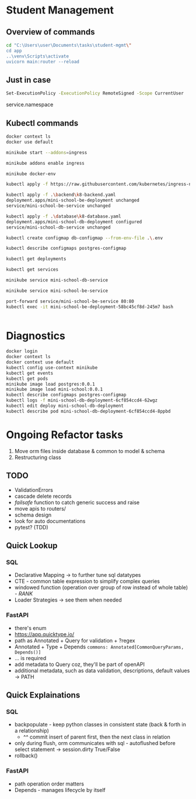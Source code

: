 
# Student Management

## Overview of commands
```bash
cd "C:\Users\user\Documents\tasks\student-mgmt\"
cd app
..\venv\Scripts\activate
uvicorn main:router --reload
```
## Just in case
```bash
Set-ExecutionPolicy -ExecutionPolicy RemoteSigned -Scope CurrentUser
```
service.namespace
## Kubectl commands
```bash
docker context ls
docker use default

minikube start --addons=ingress

minikube addons enable ingress

minikube docker-env

kubectl apply -f https://raw.githubusercontent.com/kubernetes/ingress-nginx/controller-v1.0.0/deploy/static/provider/cloud/deploy.yaml

kubectl apply -f .\backend\k8-backend.yaml
deployment.apps/mini-school-be-deployment unchanged
service/mini-school-be-service unchanged

kubectl apply -f .\database\k8-database.yaml
deployment.apps/mini-school-db-deployment configured
service/mini-school-db-service unchanged

kubectl create configmap db-configmap --from-env-file .\.env

kubectl describe configmaps postgres-configmap

kubectl get deployments

kubectl get services

minikube service mini-school-db-service

minikube service mini-school-be-service

port-forward service/mini-school-be-service 80:80
kubectl exec -it mini-school-be-deployment-58bc45cf8d-245m7 bash
 
```
# Diagnostics

```bash
docker login 
docker context ls
docker context use default
kubectl config use-context minikube
kubectl get events
kubectl get pods
minikube image load postgres:0.0.1
minikube image load mini-school:0.0.1
kubectl describe configmaps postgres-configmap
kubectl logs -f mini-school-db-deployment-6cf854ccd4-62wgz
kubectl edit deploy mini-school-db-deployment
kubectl describe pod mini-school-db-deployment-6cf854ccd4-8ppbd
```

# Ongoing Refactor tasks
1. Move orm files inside database & common to model & schema 
2. Restructuring class

## TODO
- ValidationErrors
- cascade delete records
- *failsafe* function to catch generic success and raise
- move apis to routers/
- schema design
- look for auto documentations
- pytest? (TDD)

## Quick Lookup
### SQL
- Declarative Mapping -> to further tune sql datatypes
- CTE - common table expression to simplify complex queries
- windowed function (operation over group of row instead of whole table) - *RANK*
- Loader Strategies -> see them when needed

### FastAPI
- there's enum
- https://app.quicktype.io/
- path as Annotated + Query for validation  + ?regex
- Annotated + Type + Depends `commons: Annotated[CommonQueryParams, Depends()]`
- ... is required
- add metadata to Query coz, they'll be part of openAPI
- additional metadata, such as data validation, descriptions, default values -> PATH


## Quick Explainations
### SQL
- backpopulate - keep python classes in consistent state (back & forth in a relationship)
    - ^^ commit insert of parent first, then the next class in relation
- only during flush, orm communicates with sql - autoflushed before select statement -> session.dirty True/False
- rollback()

### FastAPI
- path operation order matters
- Depends - manages lifecycle by itself
